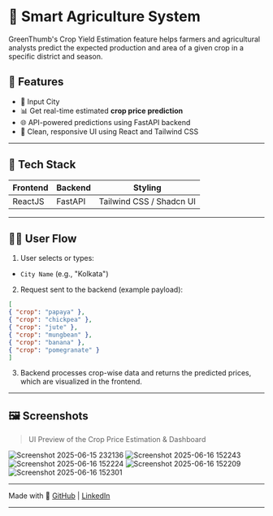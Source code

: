 # 🌾 Smart Agriculture System

GreenThumb's Crop Yield Estimation feature helps farmers and agricultural analysts predict the expected production and area of a given crop in a specific district and season.

## 📌 Features

- 📍 Input City
- 📊 Get real-time estimated **crop price prediction**
- 🌐 API-powered predictions using FastAPI backend
- 🎨 Clean, responsive UI using React and Tailwind CSS

---

## 🚀 Tech Stack

| Frontend | Backend | Styling |
|-------------|------------|----------------|
| ReactJS | FastAPI | Tailwind CSS / Shadcn UI |

---

## 🧑‍🌾 User Flow

1. User selects or types:
- `City Name` (e.g., "Kolkata")

2. Request sent to the backend (example payload):
```json
[
{ "crop": "papaya" },
{ "crop": "chickpea" },
{ "crop": "jute" },
{ "crop": "mungbean" },
{ "crop": "banana" },
{ "crop": "pomegranate" }
]
```

3. Backend processes crop-wise data and returns the predicted prices, which are visualized in the frontend.

---

## 🖼️ Screenshots

> UI Preview of the Crop Price Estimation & Dashboard

![Screenshot 2025-06-15 232136](https://github.com/user-attachments/assets/f1478aa0-4bcc-42a2-914d-68b7ade9eacd)
![Screenshot 2025-06-16 152243](https://github.com/user-attachments/assets/7cb36210-8af3-44cb-aab5-716ed5964ab2)
![Screenshot 2025-06-16 152224](https://github.com/user-attachments/assets/c941c9b9-303e-4915-8cf0-e85af90d9ecd)
![Screenshot 2025-06-16 152209](https://github.com/user-attachments/assets/c8472209-d12a-4f39-b258-b3027aa924b4)
![Screenshot 2025-06-16 152301](https://github.com/user-attachments/assets/b4ac3b70-0b0c-4c8a-a149-392ae2984f8f)





---




Made with 💚
[GitHub]([https://github.com/yourusername](https://github.com/rupsa45)) | [LinkedIn]([https://linkedin.com/in/yourname](https://www.linkedin.com/in/rupsa-das-96b26b231/))

---
